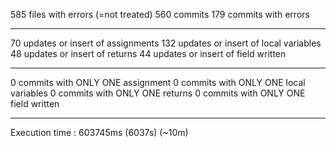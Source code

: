 
585 files with errors (=not treated)
560 commits
179 commits with errors
****************************
70 updates or insert of assignments
132 updates or insert of local variables
48 updates or insert of returns
44 updates or insert of field written
****************************
0 commits with ONLY ONE assignment
0 commits with ONLY ONE local variables
0 commits with ONLY ONE returns
0 commits with ONLY ONE field written
****************************
Execution time : 603745ms (6037s) (~10m)